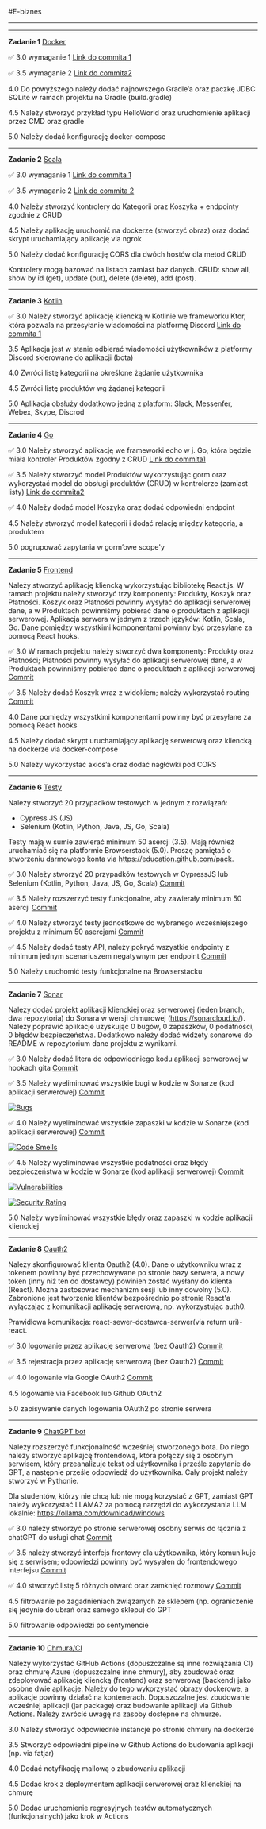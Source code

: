 #E-biznes

---
---
**Zadanie 1** [Docker](https://github.com/ewakobrzynska/Ebiznes/tree/main/Ex1)

:white_check_mark: 3.0 wymaganie 1 [Link do commita 1](https://github.com/ewakobrzynska/Ebiznes/commit/6d50b574b8d617dc16c6a3eed0dcc88f9399b271)

:white_check_mark: 3.5 wymaganie 2 [Link do commita2 ](https://github.com/ewakobrzynska/Ebiznes/commit/1f6092d52a8ebb602a6826a8512824272609c495)

4.0 Do powyższego należy dodać najnowszego Gradle’a oraz paczkę JDBC SQLite w ramach projektu na Gradle (build.gradle)

4.5 Należy stworzyć przykład typu HelloWorld oraz uruchomienie aplikacji przez CMD oraz gradle

5.0 Należy dodać konfigurację docker-compose

---

**Zadanie 2** [Scala](https://github.com/ewakobrzynska/Ebiznes/tree/main/ex2)

:white_check_mark:  3.0 wymaganie 1 [Link do commita 1](https://github.com/ewakobrzynska/Ebiznes/commit/9b6983b8ffdd862aa16a5229d35ce2e039769d51)

:white_check_mark:  3.5 wymaganie 2 [Link do commita 2](https://github.com/ewakobrzynska/Ebiznes/commit/0232d39cf92a410053e0807ca46ab946d14570c1)

4.0 Należy stworzyć kontrolery do Kategorii oraz Koszyka + endpointy zgodnie z CRUD

4.5 Należy aplikację uruchomić na dockerze (stworzyć obraz) oraz dodać skrypt uruchamiający aplikację via ngrok

5.0 Należy dodać konfigurację CORS dla dwóch hostów dla metod CRUD

Kontrolery mogą bazować na listach zamiast baz danych. CRUD: show all, show by id (get), update (put), delete (delete), add (post).

---

**Zadanie 3** [Kotlin](https://github.com/ewakobrzynska/Ebiznes/tree/main/ebiznes3)

:white_check_mark: 3.0 Należy stworzyć aplikację kliencką w Kotlinie we frameworku Ktor, która pozwala na przesyłanie wiadomości na platformę Discord [Link do commita 1](https://github.com/ewakobrzynska/Ebiznes/commit/4e3ca19c5e01c3d3503866427b9b083e57f8f7ec)

3.5 Aplikacja jest w stanie odbierać wiadomości użytkowników z platformy Discord skierowane do aplikacji (bota)

4.0 Zwróci listę kategorii na określone żądanie użytkownika

4.5 Zwróci listę produktów wg żądanej kategorii

5.0 Aplikacja obsłuży dodatkowo jedną z platform: Slack, Messenfer, Webex, Skype, Discrod

---

**Zadanie 4** [Go](https://github.com/ewakobrzynska/Ebiznes/tree/main/ex4)

:white_check_mark: 3.0 Należy stworzyć aplikację we frameworki echo w j. Go, która będzie miała kontroler Produktów zgodny z CRUD [Link do commita1](https://github.com/ewakobrzynska/Ebiznes/commit/7df271924ee932c7598b15e2742af622d19a1e1a)

:white_check_mark: 3.5 Należy stworzyć model Produktów wykorzystując gorm oraz wykorzystać model do obsługi produktów (CRUD) w kontrolerze (zamiast listy) [Link do commita2](https://github.com/ewakobrzynska/Ebiznes/commit/b75f46b20d78c061b7333bbd8ed7cc62c00c9635)

:white_check_mark: 4.0 Należy dodać model Koszyka oraz dodać odpowiedni endpoint 

4.5 Należy stworzyć model kategorii i dodać relację między kategorią, a produktem

5.0 pogrupować zapytania w gorm’owe scope'y

---

**Zadanie 5** [Frontend](https://github.com/ewakobrzynska/Ebiznes/tree/main/ex5/moja-aplikacja)

Należy stworzyć aplikację kliencką wykorzystując bibliotekę React.js. W ramach projektu należy stworzyć trzy komponenty: Produkty, Koszyk oraz Płatności. Koszyk oraz Płatności powinny wysyłać do aplikacji serwerowej dane, a w Produktach powinniśmy pobierać dane o produktach z aplikacji serwerowej. Aplikacja serwera w jednym z trzech języków: Kotlin, Scala, Go. Dane pomiędzy wszystkimi komponentami powinny być przesyłane za pomocą React hooks.

:white_check_mark: 3.0 W ramach projektu należy stworzyć dwa komponenty: Produkty oraz Płatności; Płatności powinny wysyłać do aplikacji serwerowej dane, a w Produktach powinniśmy pobierać dane o produktach z aplikacji serwerowej [Commit](https://github.com/ewakobrzynska/Ebiznes/commit/1d0c4bab209c84a72eeefc73865a3cdd36c17e1c)


:white_check_mark: 3.5 Należy dodać Koszyk wraz z widokiem; należy wykorzystać routing [Commit](https://github.com/ewakobrzynska/Ebiznes/commit/872c5c340f9cb794af209b8edd4be042fbec8e5b)


4.0 Dane pomiędzy wszystkimi komponentami powinny być przesyłane za pomocą React hooks

4.5 Należy dodać skrypt uruchamiający aplikację serwerową oraz kliencką na dockerze via docker-compose

5.0 Należy wykorzystać axios’a oraz dodać nagłówki pod CORS

---

**Zadanie 6** [Testy](https://github.com/ewakobrzynska/Ebiznes/tree/main/ex6)

Należy stworzyć 20 przypadków testowych w jednym z rozwiązań:

- Cypress JS (JS)
- Selenium (Kotlin, Python, Java, JS, Go, Scala)

Testy mają w sumie zawierać minimum 50 asercji (3.5). Mają również uruchamiać się na platformie Browserstack (5.0). Proszę pamiętać o stworzeniu darmowego konta via https://education.github.com/pack.

:white_check_mark: 3.0 Należy stworzyć 20 przypadków testowych w CypressJS lub Selenium (Kotlin, Python, Java, JS, Go, Scala) [Commit](https://github.com/ewakobrzynska/Ebiznes/commit/0e5b94e0980ce95925ac7cd3d83a308315367f96)

:white_check_mark: 3.5 Należy rozszerzyć testy funkcjonalne, aby zawierały minimum 50 asercji [Commit](https://github.com/ewakobrzynska/Ebiznes/commit/afc18c1ceefaf9fd2c41b8c23986136bd0558d0e)

:white_check_mark: 4.0 Należy stworzyć testy jednostkowe do wybranego wcześniejszego projektu z minimum 50 asercjami [Commit](https://github.com/ewakobrzynska/Ebiznes/commit/fa134b118b73d360859fe4584666c5222fbcf1e8)

:white_check_mark: 4.5 Należy dodać testy API, należy pokryć wszystkie endpointy z minimum jednym scenariuszem negatywnym per endpoint [Commit](https://github.com/ewakobrzynska/Ebiznes/commit/c1317f1744c237942b61c883b66d8c7e683794ae)

5.0 Należy uruchomić testy funkcjonalne na Browserstacku

---

**Zadanie 7** [Sonar](https://github.com/ewakobrzynska/Ebiznes/tree/main/ex7/ex8)

Należy dodać projekt aplikacji klienckiej oraz serwerowej (jeden branch, dwa repozytoria) do Sonara w wersji chmurowej (https://sonarcloud.io/). Należy poprawić aplikacje uzyskując 0 bugów, 0 zapaszków, 0 podatności, 0 błędów bezpieczeństwa. Dodatkowo należy dodać widżety sonarowe do README w repozytorium dane projektu z wynikami.

:white_check_mark: 3.0 Należy dodać litera do odpowiedniego kodu aplikacji serwerowej w hookach gita [Commit](https://github.com/ewakobrzynska/Ebiznes/commit/39e96a3875fe0370a20f8293d2a1b4c6c6e57fd9)

:white_check_mark: 3.5 Należy wyeliminować wszystkie bugi w kodzie w Sonarze (kod aplikacji serwerowej) [Commit](https://github.com/ewakobrzynska/Ebiznes/commit/b7f69d75c285258d99802ed889b1aa3da0892718)

[![Bugs](https://sonarcloud.io/api/project_badges/measure?project=ewakobrzynska_Ebiznes&metric=bugs)](https://sonarcloud.io/summary/new_code?id=ewakobrzynska_Ebiznes)

:white_check_mark: 4.0 Należy wyeliminować wszystkie zapaszki w kodzie w Sonarze (kod aplikacji serwerowej) [Commit](https://github.com/ewakobrzynska/Ebiznes/commit/bb547400251d97a099ba8b8cdcb58cdde86b9b0e)

[![Code Smells](https://sonarcloud.io/api/project_badges/measure?project=ewakobrzynska_Ebiznes&metric=code_smells)](https://sonarcloud.io/summary/new_code?id=ewakobrzynska_Ebiznes)

:white_check_mark: 4.5 Należy wyeliminować wszystkie podatności oraz błędy bezpieczeństwa w kodzie w Sonarze (kod aplikacji serwerowej) [Commit](https://github.com/ewakobrzynska/Ebiznes/commit/bb547400251d97a099ba8b8cdcb58cdde86b9b0e)

[![Vulnerabilities](https://sonarcloud.io/api/project_badges/measure?project=ewakobrzynska_Ebiznes&metric=vulnerabilities)](https://sonarcloud.io/summary/new_code?id=ewakobrzynska_Ebiznes)

[![Security Rating](https://sonarcloud.io/api/project_badges/measure?project=ewakobrzynska_Ebiznes&metric=security_rating)](https://sonarcloud.io/summary/new_code?id=ewakobrzynska_Ebiznes)

5.0 Należy wyeliminować wszystkie błędy oraz zapaszki w kodzie aplikacji klienckiej

---

**Zadanie 8** [Oauth2](https://github.com/ewakobrzynska/Ebiznes/tree/main/ex8)

Należy skonfigurować klienta Oauth2 (4.0). Dane o użytkowniku wraz z tokenem powinny być przechowywane po stronie bazy serwera, a nowy token (inny niż ten od dostawcy) powinien zostać wysłany do klienta (React). Można zastosować mechanizm sesji lub inny dowolny (5.0). Zabronione jest tworzenie klientów bezpośrednio po stronie React'a wyłączając z komunikacji aplikację serwerową, np. wykorzystując auth0.

Prawidłowa komunikacja: react-sewer-dostawca-serwer(via return uri)-react.

:white_check_mark: 3.0 logowanie przez aplikację serwerową (bez Oauth2) [Commit](https://github.com/ewakobrzynska/Ebiznes/commit/cc9d49a4c75374f6a7b9cab522c58d4c27812002)

:white_check_mark: 3.5 rejestracja przez aplikację serwerową (bez Oauth2) [Commit](https://github.com/ewakobrzynska/Ebiznes/commit/cc9d49a4c75374f6a7b9cab522c58d4c27812002)

:white_check_mark: 4.0 logowanie via Google OAuth2 [Commit](https://github.com/ewakobrzynska/Ebiznes/commit/c8c73a7b8e0b3e8e74f53e7e0aca05c08951320e)


4.5 logowanie via Facebook lub Github OAuth2

5.0 zapisywanie danych logowania OAuth2 po stronie serwera

---

**Zadanie 9** [ChatGPT bot](https://github.com/ewakobrzynska/Ebiznes/tree/main/ex9/bot)

Należy rozszerzyć funkcjonalność wcześniej stworzonego bota. Do niego należy stworzyć aplikajcę frontendową, która połączy się z osobnym serwisem, który przeanalizuje tekst od użytkownika i prześle zapytanie do GPT, a następnie prześle odpowiedź do użytkownika. Cały projekt należy stworzyć w Pythonie.

Dla studentów, którzy nie chcą lub nie mogą korzystać z GPT, zamiast GPT należy wykorzystać LLAMA2 za pomocą narzędzi do wykorzystania LLM lokalnie: https://ollama.com/download/windows

:white_check_mark: 3.0 należy stworzyć po stronie serwerowej osobny serwis do łącznia z chatGPT do usługi chat [Commit](https://github.com/ewakobrzynska/Ebiznes/commit/740661507124fee297d5d07a943d1bb8ac1ec8e6)

:white_check_mark: 3.5 należy stworzyć interfejs frontowy dla użytkownika, który komunikuje się z serwisem; odpowiedzi powinny być wysyałen do frontendowego interfejsu [Commit](https://github.com/ewakobrzynska/Ebiznes/commit/b5ba8b5875f55da6c7d9161ffb7abc66f87a5080)

:white_check_mark: 4.0 stworzyć listę 5 różnych otwarć oraz zamknięć rozmowy [Commit](https://github.com/ewakobrzynska/Ebiznes/commit/8034119a7ab308b2ff886366e3946d68c4017bde)

4.5 filtrowanie po zagadnieniach związanych ze sklepem (np. ograniczenie się jedynie do ubrań oraz samego sklepu) do GPT

5.0 filtrowanie odpowiedzi po sentymencie

---

**Zadanie 10** [Chmura/CI]()

Należy wykorzystać GitHub Actions (dopuszczalne są inne rozwiązania CI) oraz chmurę Azure (dopuszczalne inne chmury), aby zbudować oraz zdeployować aplikację kliencką (frontend) oraz serwerową (backend) jako osobne dwie aplikacje. Należy do tego wykorzystać obrazy dockerowe, a aplikacje powinny działać na kontenerach. Dopuszczalne jest zbudowanie wcześniej aplikacji (jar package) oraz budowanie aplikacji via Github Actions. Należy zwrócić uwagę na zasoby dostępne na chmurze.

3.0 Należy stworzyć odpowiednie instancje po stronie chmury na dockerze

3.5 Stworzyć odpowiedni pipeline w Github Actions do budowania aplikacji (np. via fatjar)

4.0 Dodać notyfikację mailową o zbudowaniu aplikacji

4.5 Dodać krok z deploymentem aplikacji serwerowej oraz klienckiej na chmurę

5.0 Dodać uruchomienie regresyjnych testów automatycznych (funkcjonalnych) jako krok w Actions